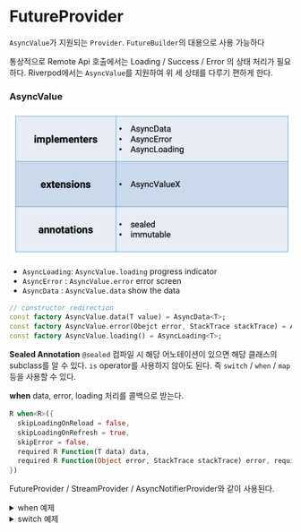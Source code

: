 # FutureProvider
`AsyncValue`가 지원되는 `Provider`. `FutureBuilder`의 대용으로 사용 가능하다

통상적으로 Remote Api 호출에서는 Loading / Success / Error 의 상태 처리가 필요하다. 
Riverpod에서는 `AsyncValue`를 지원하여 위 세 상태를 다루기 편하게 한다.

### AsyncValue
![](./../../../../../imgs/aync_value.png)
- `AsyncLoading`: `AsyncValue.loading` progress indicator
- `AsyncError` : `AsyncValue.error` error screen
- `AsyncData` : `AsyncValue.data` show the data
```dart
// constructor redirection
const factory AsyncValue.data(T value) = AsyncData<T>;
const factory AsyncValue.error(Obejct error, StackTrace stackTrace) = AsyncError<T>;
const factory AsyncValue.loading() = AsyncLoading<T>;
```

**Sealed Annotation**
`@sealed`
컴파일 시 해당 어노테이션이 있으면 해당 클래스의 subclass를 알 수 있다.
`is` operator를 사용하지 않아도 된다. 
즉 `switch` / `when` / `map` 등을 사용할 수 있다. 

**when**
data, error, loading 처리를 콜백으로 받는다. 
```dart
R when<R>({
  skipLoadingOnReload = false,
  skipLoadingOnRefresh = true,
  skipError = false,
  required R Function(T data) data,
  required R Function(Object error, StackTrace stackTrace) error, required R Function() loading,
})
```
FutureProvider / StreamProvider / AsyncNotifierProvider와 같이 사용된다.

<details>
  <summary>when 예제</summary>

  ```dart
body: switch (userList) {
  AsyncData(value: final users) => ListView.separated(
    itemCount: users.length,
    separatorBuilder: (context, index) {
      return const Divider();
    },
    itemBuilder: (context, index) {
      final user = users[index];
      return ListTile(
        leading: CircleAvatar(
          child: Text(user.id.toString()),
        ),
        title: Text(user.name),
      );
    },
  ),
  AsyncError(error: final error, stackTrace: final _) => Center(
          child: Text(
            error.toString(),
            style: const TextStyle(fontSize: 20, color: Colors.red),
          ),
        ),
  // AsyncLoading() => const Center(
  // switch case에서 default와 동일
  _ => const Center(
          child: CircularProgressIndicator(),
        ),
},
  ```
</details>
<details>
  <summary>switch 예제</summary>

  ```dart
body: userList.when(
  data: (users) {
    return ListView.separated(
      itemCount: users.length,
      separatorBuilder: (context, index) {
        return const Divider();
      },
      itemBuilder: (context, index) {
        final user = users[index];
        return ListTile(
          leading: CircleAvatar(
            child: Text(user.id.toString()),
          ),
          title: Text(user.name),
        );
      },
    );
  },
  error: (error, stackTrace) {
    return Center(
      child: Text(
        error.toString(),
        style: const TextStyle(fontSize: 20, color: Colors.red),
      ),
    );
  },
  loading: () => const Center(
    child: CircularProgressIndicator(),
  ),
),
  ```
</details>

